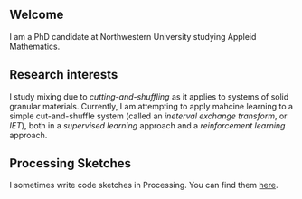## Welcome

I am a PhD candidate at Northwestern University studying Appleid Mathematics.

## Research interests

I study mixing due to *cutting-and-shuffling* as it applies to systems of solid granular materials. Currently, I am attempting to apply mahcine learning to a simple cut-and-shuffle system (called an *ineterval exchange transform*, or *IET*), both in a *supervised learning* approach and a *reinforcement learning* approach.

## Processing Sketches

I sometimes write code sketches in Processing. You can find them [here](sketches).

